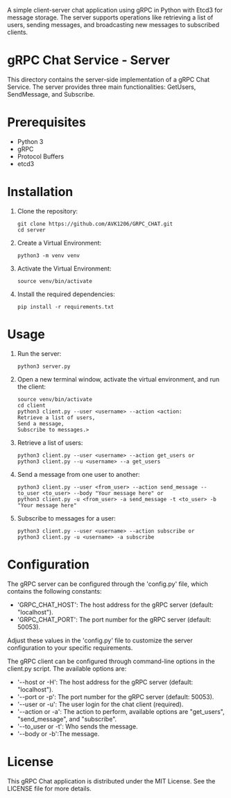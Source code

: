 A simple client-server chat application using gRPC in Python with Etcd3 for message storage. The server supports operations like retrieving a list of users, sending messages, and broadcasting new messages to subscribed clients.

# gRPC Chat Service - Server

This directory contains the server-side implementation of a gRPC Chat Service. The server provides three main functionalities: GetUsers, SendMessage, and Subscribe.

# Prerequisites

- Python 3
- gRPC
- Protocol Buffers
- etcd3

# Installation

1. Clone the repository:

    ```
    git clone https://github.com/AVK1206/GRPC_CHAT.git
    cd server
    ```
   
2. Create a Virtual Environment:
   
   ```
   python3 -m venv venv
   ```
   
3. Activate the Virtual Environment:
   
   ```
   source venv/bin/activate
   ```

4. Install the required dependencies:

    ```
    pip install -r requirements.txt
    ```
   
# Usage

1. Run the server:

   ```
   python3 server.py
   ```

2. Open a new terminal window, activate the virtual environment, and run the client:
   
   ```
   source venv/bin/activate
   cd client
   python3 client.py --user <username> --action <action: 
   Retrieve a list of users,
   Send a message,
   Subscribe to messages.>
   ```
   
3. Retrieve a list of users:
   
   ```
   python3 client.py --user <username> --action get_users or
   python3 client.py --u <username> --a get_users
   ```
   
4. Send a message from one user to another:
   
   ```
   python3 client.py --user <from_user> --action send_message --to_user <to_user> --body "Your message here" or
   python3 client.py -u <from_user> -a send_message -t <to_user> -b "Your message here" 
   ```
   
5. Subscribe to messages for a user:
   
   ```
   python3 client.py --user <username> --action subscribe or 
   python3 client.py -u <username> -a subscribe
   ```
   
# Configuration

The gRPC server can be configured through the 'config.py' file, which contains the following constants:

- 'GRPC_CHAT_HOST': The host address for the gRPC server (default: "localhost").
- 'GRPC_CHAT_PORT': The port number for the gRPC server (default: 50053).

Adjust these values in the 'config.py' file to customize the server configuration to your specific requirements.

The gRPC client can be configured through command-line options in the client.py script. The available options are:

- '--host or -H': The host address for the gRPC server (default: "localhost").
- '--port or -p': The port number for the gRPC server (default: 50053).
- '--user or -u': The user login for the chat client (required).
- '--action or -a': The action to perform, available options are "get_users", "send_message", and "subscribe".
- '--to_user or -t': Who sends the message.
- '--body or -b':The message.


# License
This gRPC Chat application is distributed under the MIT License. See the LICENSE file for more details.
